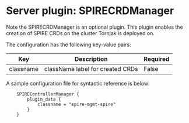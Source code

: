 # Server plugin: SPIRECRDManager

Note the SPIRECRDManager is an optional plugin. This plugin enables the creation of SPIRE CRDs on the cluster Tornjak is deployed on. 

The configuration has the following key-value pairs:

| Key        | Description                      | Required            |
| ---------- | -------------------------------- | ------------------- |
| classname  | className label for created CRDs | False               |

A sample configuration file for syntactic reference is below:

```hcl
    SPIREControllerManager {
        plugin_data {
            classname = "spire-mgmt-spire"
        }
    }
```
